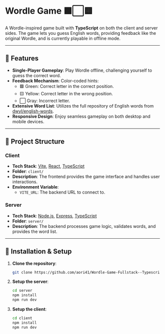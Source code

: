 # Wordle Game 🟩⬜🟨

A Wordle-inspired game built with **TypeScript** on both the client and server sides. The game lets you guess English words, providing feedback like the original Wordle, and is currently playable in offline mode.

---

## 🚀 Features

- **Single-Player Gameplay**: Play Wordle offline, challenging yourself to guess the correct word.
- **Feedback Mechanism**: Color-coded hints:
  - 🟩 Green: Correct letter in the correct position.
  - 🟨 Yellow: Correct letter in the wrong position.
  - ⬜ Gray: Incorrect letter.
- **Extensive Word List**: Utilizes the full repository of English words from [dwyl/english-words](https://github.com/dwyl/english-words).
- **Responsive Design**: Enjoy seamless gameplay on both desktop and mobile devices.

---

## 📂 Project Structure

### Client
- **Tech Stack**: [Vite](https://vitejs.dev/), [React](https://reactjs.org/), [TypeScript](https://www.typescriptlang.org/)
- **Folder**: `client/`
- **Description**: The frontend provides the game interface and handles user interactions.
- **Environment Variable**:
  - `VITE_URL`: The backend URL to connect to.

### Server
- **Tech Stack**: [Node.js](https://nodejs.org/), [Express](https://expressjs.com/), [TypeScript](https://www.typescriptlang.org/)
- **Folder**: `server/`
- **Description**: The backend processes game logic, validates words, and provides the word list.

---

## 🔧 Installation & Setup

1. **Clone the repository**:
   ```bash
   git clone https://github.com/aori41/Wordle-Game-Fullstack--Typescript-React-Vite.git
    ```

2. **Setup the server**:
   ```bash
   cd server
   npm install
   npm run dev
   ```

3. **Setup the client**:
   ```bash
   cd client
   npm install
   npm run dev
   ```

